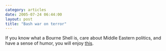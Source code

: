 ```yaml
---
category: articles
date: 2005-07-24 06:44:00
layout: post
title: "Bash war on terror"
---
```


If you know what a Bourne Shell is, care about Middle Eastern politics, and have a sense of humor, you will enjoy <a href="http://blogs.sun.com/roller/page/ThinGuy?entry=the_war_on_terror_as">this</a>.
